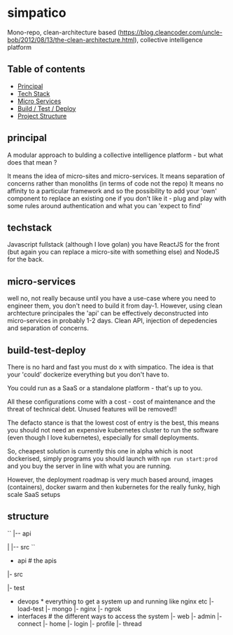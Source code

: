 # simpatico
Mono-repo, clean-architecture based (https://blog.cleancoder.com/uncle-bob/2012/08/13/the-clean-architecture.html), collective intelligence platform

## Table of contents
- [Principal](#principal)
- [Tech Stack](#techstack)
- [Micro Services](#micro-services)
- [Build / Test / Deploy](#build-test-deploy)
- [Project Structure](#structure)


## principal

A modular approach to bulding a collective intelligence platform - but what does that mean ?

It means the idea of micro-sites and micro-services.
It means separation of concerns rather than monoliths (in terms of code not the repo)
It means no affinity to a particular framework and so the possibility to add your 'own' component to replace an existing one if you don't like it - plug and play with some rules around authentication and what you can 'expect to find'

## techstack

Javascript fullstack (although I love golan) you have ReactJS for the front (but again you can replace a micro-site with something else) and NodeJS for the back.

## micro-services

well no, not really because until you have a use-case where you need to engineer them, you don't need to build it from day-1. However, using clean archtecture principales the 'api' can be effectively deconstructed into micro-services in probably 1-2 days. Clean API, injection of depedencies and separation of concerns.

## build-test-deploy

There is no hard and fast you must do x with simpatico. The idea is that your 'could' dockerize everything but you don't have to.

You could run as a SaaS or a standalone platform - that's up to you.

All these configurations come with a cost - cost of maintenance and the threat of technical debt. Unused features will be removed!!

The defacto stance is that the lowest cost of entry is the best, this means you should not need an expensive kubernetes cluster to run the software (even though I love kubernetes), especially for small deployments.

So, cheapest solution is currently this one in alpha which is noot dockerised, simply programs you should launch with `npm run start:prod` and you buy the server in line with what you are running.

However, the deployment roadmap is very much based around, images (containers), docker swarm and then kubernetes for the really funky, high scale SaaS setups

## structure
``
|-- api

|   |-- src
``
- api # the apis

 |- src

 |- test
- devops * everything to get a system up and running like nginx etc
 |- load-test
 |- mongo
 |- nginx
 |- ngrok
- interfaces # the different ways to access the system
 |- web
   |- admin
   |- connect
   |- home
   |- login
   |- profile
   |- thread

